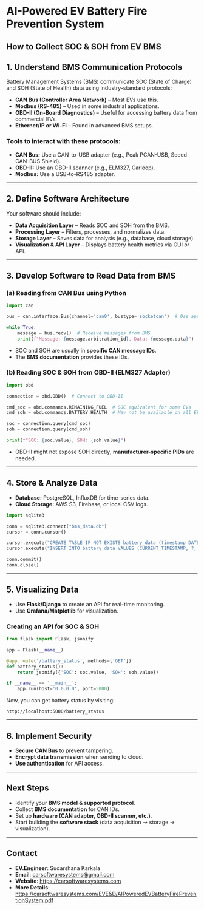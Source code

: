 # AI-Powered EV Battery Fire Prevention System

## How to Collect SOC & SOH from EV BMS

## 1. Understand BMS Communication Protocols
Battery Management Systems (BMS) communicate SOC (State of Charge) and SOH (State of Health) data using industry-standard protocols:

- **CAN Bus (Controller Area Network)** – Most EVs use this.
- **Modbus (RS-485)** – Used in some industrial applications.
- **OBD-II (On-Board Diagnostics)** – Useful for accessing battery data from commercial EVs.
- **Ethernet/IP or Wi-Fi** – Found in advanced BMS setups.

### Tools to interact with these protocols:
- **CAN Bus:** Use a CAN-to-USB adapter (e.g., Peak PCAN-USB, Seeed CAN-BUS Shield).
- **OBD-II:** Use an OBD-II scanner (e.g., ELM327, Carloop).
- **Modbus:** Use a USB-to-RS485 adapter.

---

## 2. Define Software Architecture
Your software should include:
- **Data Acquisition Layer** – Reads SOC and SOH from the BMS.
- **Processing Layer** – Filters, processes, and normalizes data.
- **Storage Layer** – Saves data for analysis (e.g., database, cloud storage).
- **Visualization & API Layer** – Displays battery health metrics via GUI or API.

---

## 3. Develop Software to Read Data from BMS

### (a) Reading from CAN Bus using Python
```python
import can

bus = can.interface.Bus(channel='can0', bustype='socketcan')  # Use appropriate interface

while True:
    message = bus.recv()  # Receive messages from BMS
    print(f"Message: {message.arbitration_id}, Data: {message.data}")
```
- SOC and SOH are usually in **specific CAN message IDs**.
- The **BMS documentation** provides these IDs.

### (b) Reading SOC & SOH from OBD-II (ELM327 Adapter)
```python
import obd

connection = obd.OBD()  # Connect to OBD-II

cmd_soc = obd.commands.REMAINING_FUEL  # SOC equivalent for some EVs
cmd_soh = obd.commands.BATTERY_HEALTH  # May not be available on all EVs

soc = connection.query(cmd_soc)
soh = connection.query(cmd_soh)

print(f"SOC: {soc.value}, SOH: {soh.value}")
```
- OBD-II might not expose SOH directly; **manufacturer-specific PIDs** are needed.

---

## 4. Store & Analyze Data
- **Database:** PostgreSQL, InfluxDB for time-series data.
- **Cloud Storage:** AWS S3, Firebase, or local CSV logs.

```python
import sqlite3

conn = sqlite3.connect("bms_data.db")
cursor = conn.cursor()

cursor.execute("CREATE TABLE IF NOT EXISTS battery_data (timestamp DATETIME, soc REAL, soh REAL)")
cursor.execute("INSERT INTO battery_data VALUES (CURRENT_TIMESTAMP, ?, ?)", (soc.value, soh.value))

conn.commit()
conn.close()
```

---

## 5. Visualizing Data
- Use **Flask/Django** to create an API for real-time monitoring.
- Use **Grafana/Matplotlib** for visualization.

### Creating an API for SOC & SOH
```python
from flask import Flask, jsonify

app = Flask(__name__)

@app.route('/battery_status', methods=['GET'])
def battery_status():
    return jsonify({'SOC': soc.value, 'SOH': soh.value})

if __name__ == '__main__':
    app.run(host='0.0.0.0', port=5000)
```
Now, you can get battery status by visiting:
```
http://localhost:5000/battery_status
```

---

## 6. Implement Security
- **Secure CAN Bus** to prevent tampering.
- **Encrypt data transmission** when sending to cloud.
- **Use authentication** for API access.

---

## Next Steps
- Identify your **BMS model & supported protocol**.
- Collect **BMS documentation** for CAN IDs.
- Set up **hardware (CAN adapter, OBD-II scanner, etc.)**.
- Start building the **software stack** (data acquisition → storage → visualization).

---

## Contact
- **EV.Engineer**: Sudarshana Karkala 
- **Email**: carsoftwaresystems@gmail.com
- **Website**: https://carsoftwaresystems.com
- **More Details**: https://carsoftwaresystems.com/EVE&D/AIPoweredEVBatteryFirePreventionSystem.pdf

